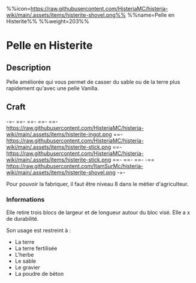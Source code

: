 %%icon=https://raw.githubusercontent.com/HisteriaMC/histeria-wiki/main/.assets/items/histerite-shovel.png%%
%%name=Pelle en Histerite%%
%%weight=203%%
# Pelle en Histerite 

## Description
Pelle améliorée qui vous permet de casser du sable ou de la terre plus rapidement qu'avec une pelle Vanilla.

## Craft
-=-
 ==- 
 ==- 
 ==- 
 ==- https://raw.githubusercontent.com/HisteriaMC/histeria-wiki/main/.assets/items/histerite-ingot.png
 ==- https://raw.githubusercontent.com/HisteriaMC/histeria-wiki/main/.assets/items/histerite-stick.png
 ==- https://raw.githubusercontent.com/HisteriaMC/histeria-wiki/main/.assets/items/histerite-stick.png
 ==- 
 ==- 
 ==- 
 -== https://raw.githubusercontent.com/ItamSurMc/histeria-wiki/main/.assets/items/histerite-shovel.png
-=-

Pour pouvoir la fabriquer, il faut être niveau 8 dans le métier d'agriculteur.

### Informations
Elle retire trois blocs de largeur et de longueur autour du bloc visé.
Elle a x de durabilité.

Son usage est restreint à :

+ La terre
+ La terre fertilisée
+ L'herbe
+ Le sable
+ Le gravier
+ La poudre de béton
